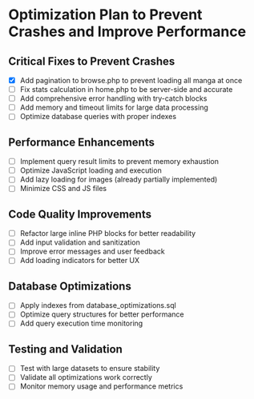 # Optimization Plan to Prevent Crashes and Improve Performance

## Critical Fixes to Prevent Crashes
- [x] Add pagination to browse.php to prevent loading all manga at once
- [ ] Fix stats calculation in home.php to be server-side and accurate
- [ ] Add comprehensive error handling with try-catch blocks
- [ ] Add memory and timeout limits for large data processing
- [ ] Optimize database queries with proper indexes

## Performance Enhancements
- [ ] Implement query result limits to prevent memory exhaustion
- [ ] Optimize JavaScript loading and execution
- [ ] Add lazy loading for images (already partially implemented)
- [ ] Minimize CSS and JS files

## Code Quality Improvements
- [ ] Refactor large inline PHP blocks for better readability
- [ ] Add input validation and sanitization
- [ ] Improve error messages and user feedback
- [ ] Add loading indicators for better UX

## Database Optimizations
- [ ] Apply indexes from database_optimizations.sql
- [ ] Optimize query structures for better performance
- [ ] Add query execution time monitoring

## Testing and Validation
- [ ] Test with large datasets to ensure stability
- [ ] Validate all optimizations work correctly
- [ ] Monitor memory usage and performance metrics
